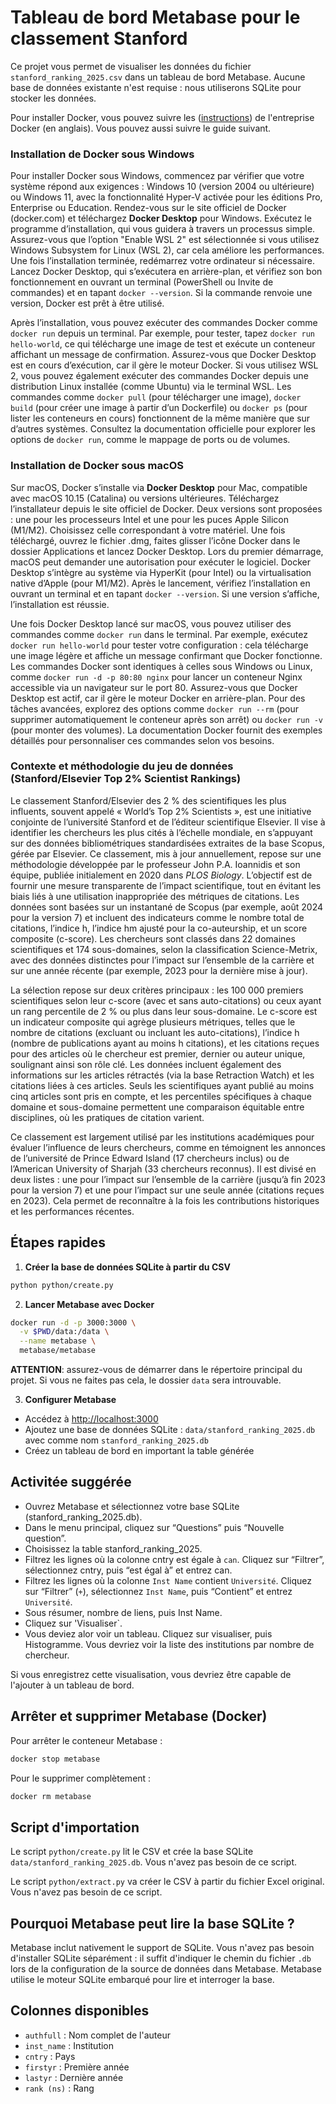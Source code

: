 # Tableau de bord Metabase pour le classement Stanford

Ce projet vous permet de visualiser les données du fichier `stanford_ranking_2025.csv` dans un tableau de bord Metabase. Aucune base de données existante n'est requise : nous utiliserons SQLite pour stocker les données.


Pour installer Docker, vous pouvez suivre les ([instructions](https://docs.docker.com/get-docker/)) de l'entreprise Docker (en anglais). Vous pouvez aussi suivre le guide suivant.

### Installation de Docker sous Windows

Pour installer Docker sous Windows, commencez par vérifier que votre système répond aux exigences : Windows 10 (version 2004 ou ultérieure) ou Windows 11, avec la fonctionnalité Hyper-V activée pour les éditions Pro, Enterprise ou Education. Rendez-vous sur le site officiel de Docker (docker.com) et téléchargez **Docker Desktop** pour Windows. Exécutez le programme d’installation, qui vous guidera à travers un processus simple. Assurez-vous que l’option "Enable WSL 2" est sélectionnée si vous utilisez Windows Subsystem for Linux (WSL 2), car cela améliore les performances. Une fois l’installation terminée, redémarrez votre ordinateur si nécessaire. Lancez Docker Desktop, qui s’exécutera en arrière-plan, et vérifiez son bon fonctionnement en ouvrant un terminal (PowerShell ou Invite de commandes) et en tapant `docker --version`. Si la commande renvoie une version, Docker est prêt à être utilisé.


Après l’installation, vous pouvez exécuter des commandes Docker comme `docker run` depuis un terminal. Par exemple, pour tester, tapez `docker run hello-world`, ce qui télécharge une image de test et exécute un conteneur affichant un message de confirmation. Assurez-vous que Docker Desktop est en cours d’exécution, car il gère le moteur Docker. Si vous utilisez WSL 2, vous pouvez également exécuter des commandes Docker depuis une distribution Linux installée (comme Ubuntu) via le terminal WSL. Les commandes comme `docker pull` (pour télécharger une image), `docker build` (pour créer une image à partir d’un Dockerfile) ou `docker ps` (pour lister les conteneurs en cours) fonctionnent de la même manière que sur d’autres systèmes. Consultez la documentation officielle pour explorer les options de `docker run`, comme le mappage de ports ou de volumes.

### Installation de Docker sous macOS

Sur macOS, Docker s’installe via **Docker Desktop** pour Mac, compatible avec macOS 10.15 (Catalina) ou versions ultérieures. Téléchargez l’installateur depuis le site officiel de Docker. Deux versions sont proposées : une pour les processeurs Intel et une pour les puces Apple Silicon (M1/M2). Choisissez celle correspondant à votre matériel. Une fois téléchargé, ouvrez le fichier .dmg, faites glisser l’icône Docker dans le dossier Applications et lancez Docker Desktop. Lors du premier démarrage, macOS peut demander une autorisation pour exécuter le logiciel. Docker Desktop s’intègre au système via HyperKit (pour Intel) ou la virtualisation native d’Apple (pour M1/M2). Après le lancement, vérifiez l’installation en ouvrant un terminal et en tapant `docker --version`. Si une version s’affiche, l’installation est réussie.


Une fois Docker Desktop lancé sur macOS, vous pouvez utiliser des commandes comme `docker run` dans le terminal. Par exemple, exécutez `docker run hello-world` pour tester votre configuration : cela télécharge une image légère et affiche un message confirmant que Docker fonctionne. Les commandes Docker sont identiques à celles sous Windows ou Linux, comme `docker run -d -p 80:80 nginx` pour lancer un conteneur Nginx accessible via un navigateur sur le port 80. Assurez-vous que Docker Desktop est actif, car il gère le moteur Docker en arrière-plan. Pour des tâches avancées, explorez des options comme `docker run --rm` (pour supprimer automatiquement le conteneur après son arrêt) ou `docker run -v` (pour monter des volumes). La documentation Docker fournit des exemples détaillés pour personnaliser ces commandes selon vos besoins.



### Contexte et méthodologie du jeu de données (Stanford/Elsevier Top 2% Scientist Rankings)

Le classement Stanford/Elsevier des 2 % des scientifiques les plus influents, souvent appelé « World’s Top 2% Scientists », est une initiative conjointe de l’université Stanford et de l’éditeur scientifique Elsevier. Il vise à identifier les chercheurs les plus cités à l’échelle mondiale, en s’appuyant sur des données bibliométriques standardisées extraites de la base Scopus, gérée par Elsevier. Ce classement, mis à jour annuellement, repose sur une méthodologie développée par le professeur John P.A. Ioannidis et son équipe, publiée initialement en 2020 dans *PLOS Biology*. L’objectif est de fournir une mesure transparente de l’impact scientifique, tout en évitant les biais liés à une utilisation inappropriée des métriques de citations. Les données sont basées sur un instantané de Scopus (par exemple, août 2024 pour la version 7) et incluent des indicateurs comme le nombre total de citations, l’indice h, l’indice hm ajusté pour la co-auteurship, et un score composite (c-score). Les chercheurs sont classés dans 22 domaines scientifiques et 174 sous-domaines, selon la classification Science-Metrix, avec des données distinctes pour l’impact sur l’ensemble de la carrière et sur une année récente (par exemple, 2023 pour la dernière mise à jour).


La sélection repose sur deux critères principaux : les 100 000 premiers scientifiques selon leur c-score (avec et sans auto-citations) ou ceux ayant un rang percentile de 2 % ou plus dans leur sous-domaine. Le c-score est un indicateur composite qui agrège plusieurs métriques, telles que le nombre de citations (excluant ou incluant les auto-citations), l’indice h (nombre de publications ayant au moins h citations), et les citations reçues pour des articles où le chercheur est premier, dernier ou auteur unique, soulignant ainsi son rôle clé. Les données incluent également des informations sur les articles rétractés (via la base Retraction Watch) et les citations liées à ces articles. Seuls les scientifiques ayant publié au moins cinq articles sont pris en compte, et les percentiles spécifiques à chaque domaine et sous-domaine permettent une comparaison équitable entre disciplines, où les pratiques de citation varient.


Ce classement est largement utilisé par les institutions académiques pour évaluer l’influence de leurs chercheurs, comme en témoignent les annonces de l’université de Prince Edward Island (17 chercheurs inclus) ou de l’American University of Sharjah (33 chercheurs reconnus). Il est divisé en deux listes : une pour l’impact sur l’ensemble de la carrière (jusqu’à fin 2023 pour la version 7) et une pour l’impact sur une seule année (citations reçues en 2023). Cela permet de reconnaître à la fois les contributions historiques et les performances récentes. 

## Étapes rapides


1. **Créer la base de données SQLite à partir du CSV**

```sh
python python/create.py
```

2. **Lancer Metabase avec Docker**

```sh
docker run -d -p 3000:3000 \
  -v $PWD/data:/data \
  --name metabase \
  metabase/metabase
```

**ATTENTION**: assurez-vous de démarrer dans le répertoire principal du projet.
Si vous ne faites pas cela, le dossier `data` sera introuvable.

3. **Configurer Metabase**
- Accédez à [http://localhost:3000](http://localhost:3000)
- Ajoutez une base de données SQLite : `data/stanford_ranking_2025.db` avec comme nom `stanford_ranking_2025.db`
- Créez un tableau de bord en important la table générée


## Activitée suggérée

- Ouvrez Metabase et sélectionnez votre base SQLite (stanford_ranking_2025.db).
- Dans le menu principal, cliquez sur “Questions” puis “Nouvelle question”.
- Choisissez la table stanford_ranking_2025.
- Filtrez les lignes où la colonne cntry est égale à `can`. Cliquez sur “Filtrer”, sélectionnez cntry, puis “est égal à” et entrez can.
- Filtrez les lignes où la colonne `Inst Name` contient `Université`. Cliquez sur “Filtrer” (`+`), sélectionnez `Inst Name`, puis “Contient” et entrez `Université`.
- Sous résumer, nombre de liens, puis Inst Name.
- Cliquez sur 'Visualiser`.
- Vous deviez alor voir un tableau. Cliquez sur visualiser, puis Histogramme. Vous devriez voir la liste des institutions par nombre de chercheur.

Si vous enregistrez cette visualisation, vous devriez être capable de l'ajouter à un tableau de bord.

## Arrêter et supprimer Metabase (Docker)
Pour arrêter le conteneur Metabase :

```sh
docker stop metabase
```

Pour le supprimer complètement :

```sh
docker rm metabase
```


## Script d'importation
Le script `python/create.py` lit le CSV et crée la base SQLite `data/stanford_ranking_2025.db`.
Vous n'avez pas besoin de ce script.

Le script `python/extract.py` va créer le CSV à partir du fichier Excel original.
Vous n'avez pas besoin de ce script.

## Pourquoi Metabase peut lire la base SQLite ?
Metabase inclut nativement le support de SQLite. Vous n'avez pas besoin d'installer SQLite séparément : il suffit d'indiquer le chemin du fichier `.db` lors de la configuration de la source de données dans Metabase. Metabase utilise le moteur SQLite embarqué pour lire et interroger la base.

## Colonnes disponibles
- `authfull` : Nom complet de l'auteur
- `inst_name` : Institution
- `cntry` : Pays
- `firstyr` : Première année
- `lastyr` : Dernière année
- `rank (ns)` : Rang
